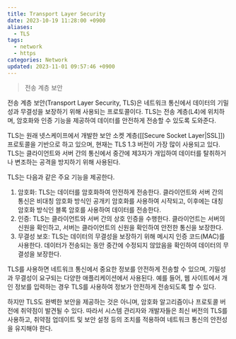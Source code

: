 ```yaml
---
title: Transport Layer Security
date: 2023-10-19 11:28:00 +0900
aliases:
  - TLS
tags:
  - network
  - https
categories: Network
updated: 2023-11-01 09:57:46 +0900
---
```


> 전송 계층 보안

전송 계층 보안(Transport Layer Security, TLS)은 네트워크 통신에서 데이터의 기밀성과 무결성을 보장하기 위해 사용되는 프로토콜이다. TLS는 전송 계층(L4)에 위치하며, 암호화와 인증 기능을 제공하여 데이터를 안전하게 전송할 수 있도록 도와준다.

TLS는 원래 넷스케이프에서 개발한 보안 소켓 계층([[Secure Socket Layer|SSL]]) 프로토콜을 기반으로 하고 있으며, 현재는 TLS 1.3 버전이 가장 많이 사용되고 있다. TLS는 클라이언트와 서버 간의 통신에서 중간에 제3자가 개입하여 데이터를 탈취하거나 변조하는 공격을 방지하기 위해 사용된다.

TLS는 다음과 같은 주요 기능을 제공한다.

1. 암호화: TLS는 데이터를 암호화하여 안전하게 전송한다. 클라이언트와 서버 간의 통신은 비대칭 암호화 방식인 공개키 암호화를 사용하여 시작되고, 이후에는 대칭 암호화 방식인 블록 암호를 사용하여 데이터를 전송한다.
2. 인증: TLS는 클라이언트와 서버 간의 상호 인증을 수행한다. 클라이언트는 서버의 신원을 확인하고, 서버는 클라이언트의 신원을 확인하여 안전한 통신을 보장한다.
3. 무결성 보호: TLS는 데이터의 무결성을 보장하기 위해 메시지 인증 코드(MAC)를 사용한다. 데이터가 전송되는 동안 중간에 수정되지 않았음을 확인하여 데이터의 무결성을 보장한다.

TLS를 사용하면 네트워크 통신에서 중요한 정보를 안전하게 전송할 수 있으며, 기밀성과 무결성이 요구되는 다양한 애플리케이션에서 사용된다. 예를 들어, 웹 사이트에서 개인 정보를 입력하는 경우 TLS를 사용하여 정보가 안전하게 전송되도록 할 수 있다.

하지만 TLS도 완벽한 보안을 제공하는 것은 아니며, 암호화 알고리즘이나 프로토콜 버전에 취약점이 발견될 수 있다. 따라서 시스템 관리자와 개발자들은 최신 버전의 TLS를 사용하고, 취약점 업데이트 및 보안 설정 등의 조치를 적용하여 네트워크 통신의 안전성을 유지해야 한다.
